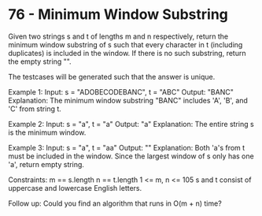 <h1>76 - Minimum Window Substring</h1>
Given two strings s and t of lengths m and n respectively, return the minimum window 
substring of s such that every character in t (including duplicates) is included in the window. If there is no such substring, return the empty string "".

The testcases will be generated such that the answer is unique.

Example 1:
Input: s = "ADOBECODEBANC", t = "ABC"
Output: "BANC"
Explanation: The minimum window substring "BANC" includes 'A', 'B', and 'C' from string t.

Example 2:
Input: s = "a", t = "a"
Output: "a"
Explanation: The entire string s is the minimum window.

Example 3:
Input: s = "a", t = "aa"
Output: ""
Explanation: Both 'a's from t must be included in the window.
Since the largest window of s only has one 'a', return empty string.
 
Constraints:
m == s.length
n == t.length
1 <= m, n <= 105
s and t consist of uppercase and lowercase English letters.
 
Follow up: Could you find an algorithm that runs in O(m + n) time?